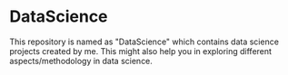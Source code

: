 # DataScience
This repository is named as "DataScience" which contains data science projects created by me. This might also help you in exploring different aspects/methodology in data science.
